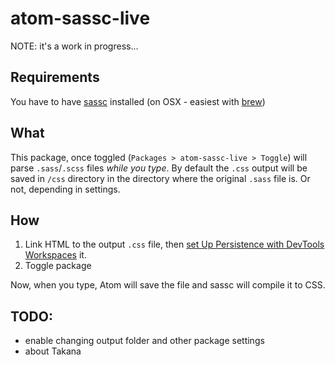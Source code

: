 # atom-sassc-live

NOTE: it's a work in progress...

## Requirements

You have to have [sassc](https://github.com/sass/sassc) installed (on OSX - easiest with [brew](https://github.com/sass/sassc))

## What

This package, once toggled (```Packages > atom-sassc-live > Toggle```) will parse ```.sass```/```.scss``` files *while you type*. By default the ```.css``` output will be saved in ```/css``` directory in the directory where the original ```.sass``` file is. Or not, depending in settings.

## How

1. Link HTML to the output ```.css``` file, then [set Up Persistence with DevTools Workspaces](https://developers.google.com/web/tools/setup/setup-workflow) it.
2. Toggle package

Now, when you type, Atom will save the file and sassc will compile it to CSS.



## TODO:

  - enable changing output folder and other package settings
  - about Takana
